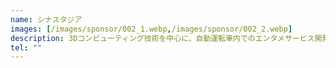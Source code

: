 ```yaml
---
name: シナスタジア
images: [/images/sponsor/002_1.webp,/images/sponsor/002_2.webp]
description: 3Dコンピューティング技術を中心に、自動運転車内でのエンタメサービス開発やVR/ARコンテンツ開発・技術開発、自動運転向け高精度3次元地図の技術開発などを手がけるテックカンパニーです。
tel: ""
---
```

